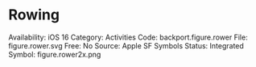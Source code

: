 # Rowing

Availability: iOS 16
Category: Activities
Code: backport.figure.rower
File: figure.rower.svg
Free: No
Source: Apple SF Symbols
Status: Integrated
Symbol: figure.rower2x.png
